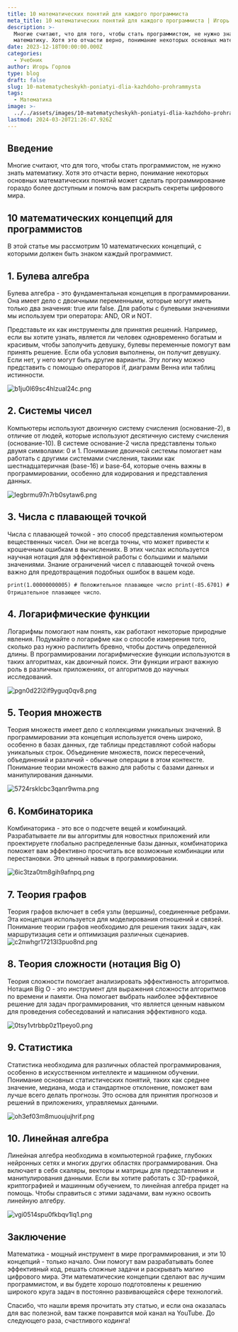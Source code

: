 ```yaml
---
title: 10 математических понятий для каждого программиста
meta_title: 10 математических понятий для каждого программиста | Игорь Горлов - Фронтeндер
description: >-
  Многие считают, что для того, чтобы стать программистом, не нужно знать
  математику. Хотя это отчасти верно, понимание некоторых основных математич
date: 2023-12-18T00:00:00.000Z
categories:
  - Учебник
author: Игорь Горлов
type: blog
draft: false
slug: 10-matematycheskykh-poniatyi-dlia-kazhdoho-prohrammysta
tags:
  - Математика
image: >-
  ../../assets/images/10-matematycheskykh-poniatyi-dlia-kazhdoho-prohrammysta-Dec-18-2023.avif
lastmod: 2024-03-20T21:26:47.926Z
---
```


## Введение

Многие считают, что для того, чтобы стать программистом, не нужно знать математику. Хотя это отчасти верно, понимание некоторых основных математических понятий может сделать программирование гораздо более доступным и помочь вам раскрыть секреты цифрового мира.

## 10 математических концепций для программистов

В этой статье мы рассмотрим 10 математических концепций, с которыми должен быть знаком каждый программист.

## 1. Булева алгебра

Булева алгебра - это фундаментальная концепция в программировании. Она имеет дело с двоичными переменными, которые могут иметь только два значения: true или false. Для работы с булевыми значениями мы используем три оператора: AND, OR и NOT.

Представьте их как инструменты для принятия решений. Например, если вы хотите узнать, является ли человек одновременно богатым и красивым, чтобы заполучить девушку, булевы переменные помогут вам принять решение. Если оба условия выполнены, он получит девушку. Если нет, у него могут быть другие варианты. Эту логику можно представить с помощью операторов if, диаграмм Венна или таблиц истинности.

![b1ju0l69sc4hlzual24c.png](../../assets/images/b1ju0l69sc4hlzual24c.png)

## 2. Системы чисел

Компьютеры используют двоичную систему счисления (основание-2), в отличие от людей, которые используют десятичную систему счисления (основание-10). В системе основание-2 числа представлены только двумя символами: 0 и 1. Понимание двоичной системы помогает нам работать с другими системами счисления, такими как шестнадцатеричная (base-16) и base-64, которые очень важны в программировании, особенно для кодирования и представления данных.

![legbrmu97n7rb0sytaw6.png](../../assets/images/legbrmu97n7rb0sytaw6.png)

## 3. Числа с плавающей точкой

Числа с плавающей точкой - это способ представления компьютером вещественных чисел. Они не всегда точны, что может привести к крошечным ошибкам в вычислениях. В этих числах используется научная нотация для эффективной работы с большими и малыми значениями. Знание ограничений чисел с плавающей точкой очень важно для предотвращения подобных ошибок в вашем коде.

`print(1.00000000005) # Положительное плавающее число print(-85.6701) # Отрицательное плавающее число`.

## 4. Логарифмические функции

Логарифмы помогают нам понять, как работают некоторые природные явления. Подумайте о логарифме как о способе измерения того, сколько раз нужно распилить бревно, чтобы достичь определенной длины. В программировании логарифмические функции используются в таких алгоритмах, как двоичный поиск. Эти функции играют важную роль в различных приложениях, от алгоритмов до научных исследований.

![pgn0d22l2if9yguq0qv8.png](../../assets/images/pgn0d22l2if9yguq0qv8.png)

## 5. Теория множеств

Теория множеств имеет дело с коллекциями уникальных значений. В программировании эта концепция используется очень широко, особенно в базах данных, где таблицы представляют собой наборы уникальных строк. Объединение множеств, поиск пересечений, объединений и различий - обычные операции в этом контексте. Понимание теории множеств важно для работы с базами данных и манипулирования данными.

![5724rsklcbc3qanr9wma.png](../../assets/images/5724rsklcbc3qanr9wma.png)

## 6. Комбинаторика

Комбинаторика - это все о подсчете вещей и комбинаций. Разрабатываете ли вы алгоритмы для новостных приложений или проектируете глобально распределенные базы данных, комбинаторика поможет вам эффективно просчитать все возможные комбинации или перестановки. Это ценный навык в программировании.

![6ic3tza0tm8gih9afnpq.png](../../assets/images/6ic3tza0tm8gih9afnpq.png)

## 7. Теория графов

Теория графов включает в себя узлы (вершины), соединенные ребрами. Эта концепция используется для моделирования отношений и связей. Понимание теории графов необходимо для решения таких задач, как маршрутизация сети и оптимизация различных сценариев.  
![c2nwhgr17213l3puo8nd.png](../../assets/images/c2nwhgr17213l3puo8nd.png)

## 8. Теория сложности (нотация Big O)

Теория сложности помогает анализировать эффективность алгоритмов. Нотация Big O - это инструмент для выражения сложности алгоритмов по времени и памяти. Она помогает выбрать наиболее эффективное решение для задач программирования, что является ценным навыком для проведения собеседований и написания эффективного кода.

![0tsy1vtrbbp0z11peyo0.png](../../assets/images/0tsy1vtrbbp0z11peyo0.png)

## 9. Статистика

Статистика необходима для различных областей программирования, особенно в искусственном интеллекте и машинном обучении. Понимание основных статистических понятий, таких как среднее значение, медиана, мода и стандартное отклонение, поможет вам лучше всего делать прогнозы. Это основа для принятия прогнозов и решений в приложениях, управляемых данными.

![oh3ef03m8muoujujhrif.png](../../assets/images/oh3ef03m8muoujujhrif.png)

## 10. Линейная алгебра

Линейная алгебра необходима в компьютерной графике, глубоких нейронных сетях и многих других областях программирования. Она включает в себя скаляры, векторы и матрицы для представления и манипулирования данными. Если вы хотите работать с 3D-графикой, криптографией и машинным обучением, то линейная алгебра придет на помощь. Чтобы справиться с этими задачами, вам нужно освоить линейную алгебру.

![vgi0514spu0fkbqv1lq1.png](../../assets/images/vgi0514spu0fkbqv1lq1.png)

## Заключение

Математика - мощный инструмент в мире программирования, и эти 10 концепций - только начало. Они помогут вам разрабатывать более эффективный код, решать сложные задачи и раскрывать магию цифрового мира. Эти математические концепции сделают вас лучшим программистом, и вы будете хорошо подготовлены к решению широкого круга задач в постоянно развивающейся сфере технологий.

Спасибо, что нашли время прочитать эту статью, и если она оказалась для вас полезной, вам также понравится мой канал на YouTube. До следующего раза, счастливого кодинга!
